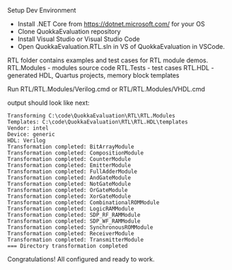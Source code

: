 Setup Dev Environment

* Install .NET Core from https://dotnet.microsoft.com/ for your OS
* Clone QuokkaEvaluation repository
* Install Visual Studio or Visual Studio Code
* Open QuokkaEvaluation.RTL.sln in VS of QuokkaEvaluation in VSCode.

RTL folder contains examples and test cases for RTL module demos.
RTL.Modules - modules source code
RTL.Tests - test cases
RTL.HDL - generated HDL, Quartus projects, memory block templates

Run RTL/RTL.Modules/Verilog.cmd or RTL/RTL.Modules/VHDL.cmd

output should look like next:
```
Transforming C:\code\QuokkaEvaluation\RTL\RTL.Modules
Templates: C:\code\QuokkaEvaluation\RTL\RTL.HDL\templates
Vendor: intel
Device: generic
HDL: Verilog
Transformation completed: BitArrayModule
Transformation completed: CompositionModule
Transformation completed: CounterModule
Transformation completed: EmitterModule
Transformation completed: FullAdderModule
Transformation completed: AndGateModule
Transformation completed: NotGateModule
Transformation completed: OrGateModule
Transformation completed: XorGateModule
Transformation completed: CombinationalROMModule
Transformation completed: LogicRAMModule
Transformation completed: SDP_RF_RAMModule
Transformation completed: SDP_WF_RAMModule
Transformation completed: SynchronousROMModule
Transformation completed: ReceiverModule
Transformation completed: TransmitterModule
=== Directory transformation completed
```

Congratulations! 
All configured and ready to work.

